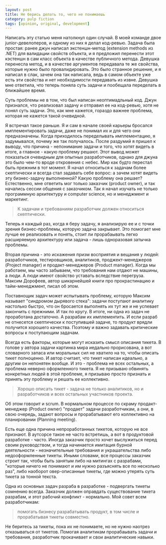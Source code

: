 ```yaml
---
layout: post
title: Не берись делать то, чего не понимаешь
category: pulp fiction
tags: [opinion, original, development]
---
```


Написать эту статью меня натолкнул один случай. В моей команде двое junior-девелоперов, и одному из них я делал код-ревью. Задача была простая: ранее джун написал экстеншн-метод (extension methods из .NET) для валидации свойств объекта, и я предложил перенести этот кэстеншн в сам класс объекта в качестве публичного метода. Девушка перенесла метод, и в качестве аргументов передавала те же свойства, которые нужно было провалидировать. Это было странное решение, и я написал в слак, зачем она так написала, ведь в самом объекте уже есть эти свойства и нет необходимости передавать из извне. Девушка мне ответила, что теперь поняла суть задачи и пообещала переделать в ближайшее время.

Суть проблемы не в том, что был написан неоптимадльный код. Джун признался, что реализовал задачу и отправил ее на код-ревью, хотя не понял суть задачи. Это, как мне кажется, гораздо важнее проблема, которая не кажется такой очевидной.

Я встречал такое раньше. Я и сам в начале своей карьеры бросался имплементировать задачи, даже не понимал их и для чего они предназначены. Когда приходилось переделывать имплементацию, я задумывался, почему же так получалось. После раздумий я пришел к выводу, что причина - непонимание задачи и того, что хотят видеть в итоге, а главное - какую проблему решают. Этот вывод может показаться очевидным для опытных разработчиков, однако для джуна это было чем-то вроде откровения с небес. Мир как будто перестал быть прежним в тот момент. Я начал относиться к задачам более скептически и всегда стал задавать себе вопрос: а зачем хотят видеть эту бизнес-задачу выполненной? Какую проблему она решает? Естественно, мне ответить мог только заказчик (product owner), и так начались сессии общения с заказчиком. Так я начал изучать не только программную архитектуру и computer science, но и менеджмент и маркетинг.

> К задачам и требованиям разработчик должен относиться скептически.

Теперь я каждый раз, когда я беру задачу, я анализирую ее и с точки зрения бизнес-проблемы, которую задача закрывает. Это помогает мне лучше ее реализовать и понять, стоит ли прорабаывать легко расширяемую архитектуру или задача - лишь одноразовая затычка проблемы.

Вторая причина - это искажения призм восприятия и вещания у людей: разработчиков, тестировщиков, аналитиков, проджект-менеджеров (Project manager) и продакт-менеджеров (Product manager). Когда мы работаем, мы часто забываем, что требования нам отдают не машины, а люди. А люди имеют свойство уставать вследствие перегруза. Максим Дорофеев, автор шикарнейшей книги про прокрастинацию и тайм-менеджмент, писал об этом.

Поставнощик задач может испытывать проблему, которую Максим называет "синдромом дырявого стека": задачи поступают аналитику настолько быстро, что он бросается выполнять их тут же и не успевает закончить с прежними. И так по кругу. В итоге, ни одна из задач не проработана достаточно. А разрабам их имплементить. И если разраб не отнесется скептически к поступившей задаче, то продукт врядли получится хорошего качества. Поэтому и важно задавать критические вопросы к поступающим задачам.

Всегда есть факторы, которые могут исказить смысл описания тикета. В голове у автора задачи картинка мира иедально прорисована, а вот словарного запаса или моральных сил не хватило на то, чтобы описать тикет полноценно. И автор считает, что тикет написан идеально, а другим он непонятен вообще. И это - проблема не всех остальных, а проблема неверно оформленного тикета. Я не призываю обвинять конкретных людей в этой проблеме, я призываю просто признать и принять эту проблему и решать ее коллективно.

> Хорошо описать тикет - задача не только аналитиков, но и разработчиков и всех остальных участников проекта.

Об этом говорит и scrum. В нормальном процессе по скраму продакт-менеджер (Product owner) "продает" задачи разработчикам, а они, в свою очередь, задают вопросы и прорабатывают его коллективно на планировании (Planning meeting).

Есть еще одна причина непроработанных тикетов, которую не все признают. В аутсорсе такое не часто встретишь, а вот в продуктовой разработке - часто. Иногда заказчик просто хочет выслужиться перед своим руководством, и тогда начинается имитация бурной деятельности - незначительные требования и украшательства либо недооформленные тикеты. Иными словами, все процессы заказчик строит так, чтобы быть занятым либо на митингах с разрабами, "которые ничего не понимают и им нужно разъяснять все по несколько раз", либо наоборот овер-описанные тикеты, где можно утерять суть тикета за тонной текста.

Одна из основных задач разраба в разработке - подвергать тикеты сомнению всегда. Заказчик должен оправдать существование тикета разрабам, и этот рабочий конфликт - нормально. Мой совет всем разработчикам:

> помогать бизнесу разрабатывать продукт, в том числе и прорабатывая тикеты совместно.

Не беритесь за тикеты, пока их не понимаете, но не нужно наотрез отказываться от тикетов. Помогая аналитикам прорабаывать задачи и требования, разработчик прокачивает и свои аналитические навыки.
